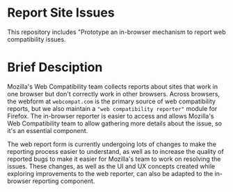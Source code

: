 Report Site Issues 
==================

This repository includes "Prototype an in-browser mechanism to report web compatibility issues.

Brief Desciption 
================

Mozilla's Web Compatibility team collects reports about sites that work in one browser but don't correctly work in other browsers. Across browsers, the webform at `webcompat.com` is the primary source of web compatibility reports, but we also maintain a `"web compatibility reporter"` module for Firefox. The in-browser reporter is easier to access and allows Mozilla's Web Compatibility team to allow gathering more details about the issue, so it's an essential component.

The web report form is currently undergoing lots of changes to make the reporting process easier to understand, as well as to increase the quality of reported bugs to make it easier for Mozilla's team to work on resolving the issues. These changes, as well as the UI and UX concepts created while exploring improvements to the web reporter, can also be adapted to the in-browser reporting component.
